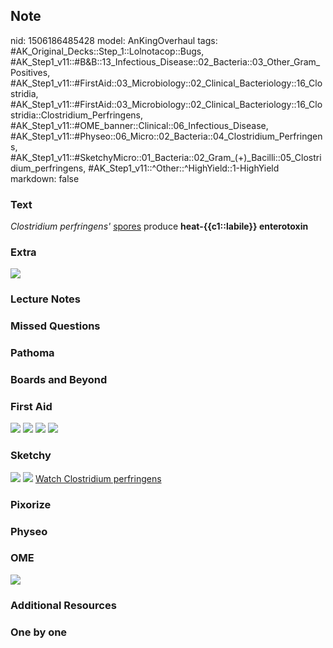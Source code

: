 ## Note
nid: 1506186485428
model: AnKingOverhaul
tags: #AK_Original_Decks::Step_1::Lolnotacop::Bugs, #AK_Step1_v11::#B&B::13_Infectious_Disease::02_Bacteria::03_Other_Gram_Positives, #AK_Step1_v11::#FirstAid::03_Microbiology::02_Clinical_Bacteriology::16_Clostridia, #AK_Step1_v11::#FirstAid::03_Microbiology::02_Clinical_Bacteriology::16_Clostridia::Clostridium_Perfringens, #AK_Step1_v11::#OME_banner::Clinical::06_Infectious_Disease, #AK_Step1_v11::#Physeo::06_Micro::02_Bacteria::04_Clostridium_Perfringens, #AK_Step1_v11::#SketchyMicro::01_Bacteria::02_Gram_(+)_Bacilli::05_Clostridium_perfringens, #AK_Step1_v11::^Other::^HighYield::1-HighYield
markdown: false

### Text
<i>Clostridium perfringens'</i> <u>spores</u> produce
<b>heat-{{c1::labile}} enterotoxin</b>

### Extra
<img src="paste-28363964022985.jpg">

### Lecture Notes


### Missed Questions


### Pathoma


### Boards and Beyond


### First Aid
<img src="tmpx3009x3c.png"> <img src="tmp5ftfzv08.png"> <img src=
"tmplnjut215.png"> <img src="tmpnjxq08ik.png">

### Sketchy
<img src="paste-505079564075009.jpg"> <img src=
"paste-754e7b0e173fe19de276f8666935e81681978fdf.png"> <a href=
"https://dashboard.sketchy.com/study/medical/courses/medical-microbiology/units/medical-microbiology-bacteria/videos/medical-microbiology-bacteria-gram-positive-bacilli-clostridium-perfringens?utm_source=anki&utm_medium=partnership&utm_campaign=february_update&utm_content=medical">
Watch Clostridium perfringens</a>

### Pixorize


### Physeo


### OME
<div class="ome-widget">
  <a href=
  "https://onlinemeded.org/spa/infectious-disease?ref=anki"><img src="_OME_AnkiFlashcards_Topic_1.png"></a>
</div>

### Additional Resources


### One by one

